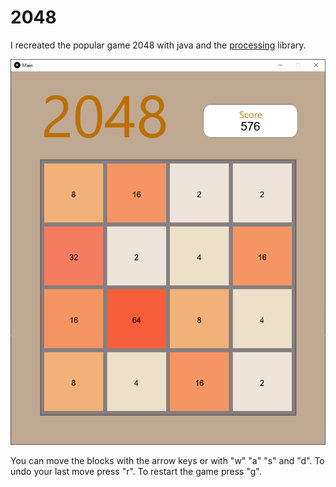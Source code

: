 # 2048
I recreated the popular game 2048 with java and the [processing](https://github.com/processing) library. 

![Screenshot](https://github.com/Doeschi/2048/blob/master/other/2048_screenshot.PNG)

You can move the blocks with the arrow keys or with "w" "a" "s" and "d".
To undo your last move press "r".
To restart the game press "g".

